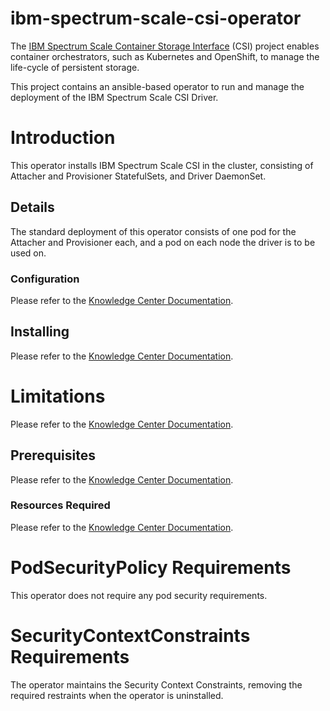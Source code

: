 # ibm-spectrum-scale-csi-operator
The [IBM Spectrum Scale Container Storage Interface](https://github.com/IBM/ibm-spectrum-scale-csi) (CSI) project enables container orchestrators, such as Kubernetes and OpenShift, to manage the life-cycle of persistent storage.

This project contains an ansible-based operator to run and manage the deployment of the IBM Spectrum Scale CSI Driver.

# Introduction
This operator installs IBM Spectrum Scale CSI in the cluster, consisting of Attacher and Provisioner StatefulSets, and Driver DaemonSet.

## Details
The standard deployment of this operator consists of one pod for the Attacher and Provisioner each, and a pod on each node the driver is to be used on.

### Configuration
Please refer to the [Knowledge Center Documentation](https://www.ibm.com/support/knowledgecenter/en/STXKQY_5.0.4/com.ibm.spectrum.scale.csi.v5r04.doc/bl1csi_configurations.html).

## Installing
Please refer to the [Knowledge Center Documentation](https://www.ibm.com/support/knowledgecenter/en/STXKQY_5.0.4/com.ibm.spectrum.scale.csi.v5r04.doc/bl1csi_instal_intro.html).

# Limitations
Please refer to the [Knowledge Center Documentation](https://www.ibm.com/support/knowledgecenter/en/STXKQY_5.0.4/com.ibm.spectrum.scale.csi.v5r04.doc/bl1csi_limitations.html).

## Prerequisites
Please refer to the [Knowledge Center Documentation](https://www.ibm.com/support/knowledgecenter/en/STXKQY_5.0.4/com.ibm.spectrum.scale.csi.v5r04.doc/bl1csi_instal_prereq.html).

### Resources Required
Please refer to the [Knowledge Center Documentation](https://www.ibm.com/support/knowledgecenter/en/STXKQY_5.0.4/com.ibm.spectrum.scale.csi.v5r04.doc/bl1csi_planning.html).

# PodSecurityPolicy Requirements
This operator does not require any pod  security requirements.

# SecurityContextConstraints Requirements
The operator maintains the Security Context Constraints, removing the required restraints when the operator is uninstalled.
